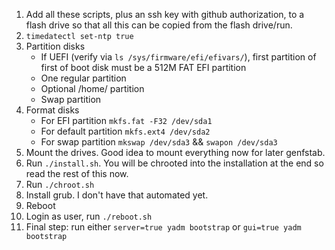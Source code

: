 1. Add all these scripts, plus an ssh key with github authorization, to a flash
   drive so that all this can be copied from the flash drive/run.
2. `timedatectl set-ntp true`
3. Partition disks
    - If UEFI (verify via `ls /sys/firmware/efi/efivars/`), first partition of
      first of boot disk must be a 512M FAT EFI partition
    - One regular partition
    - Optional /home/ partition
    - Swap partition
4. Format disks
    - For EFI partition `mkfs.fat -F32 /dev/sda1`
    - For default partition `mkfs.ext4 /dev/sda2`
    - For swap partition `mkswap /dev/sda3` && `swapon /dev/sda3`
5. Mount the drives. Good idea to mount everything now for later genfstab.
6. Run `./install.sh`. You will be chrooted into the installation at the end so
   read the rest of this now.
7. Run `./chroot.sh`
8. Install grub. I don't have that automated yet.
9. Reboot
10. Login as user, run `./reboot.sh`
11. Final step: run either `server=true yadm bootstrap` or `gui=true yadm
    bootstrap`
